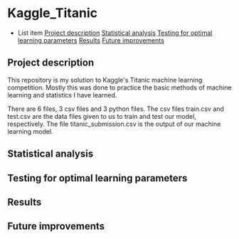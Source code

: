 # Kaggle_Titanic
* List item
[Project description](https://github.com/riggenbachn/Kaggle_Titanic/blob/main/README.md#project-description)
[Statistical analysis](https://github.com/riggenbachn/Kaggle_Titanic/blob/main/README.md#statistical-analysis)
[Testing for optimal learning parameters](https://github.com/riggenbachn/Kaggle_Titanic/blob/main/README.md#testing-for-optimal-learning-parameters)
[Results](https://github.com/riggenbachn/Kaggle_Titanic/blob/main/README.md#results)
[Future improvements](https://github.com/riggenbachn/Kaggle_Titanic/blob/main/README.md#future-improvements)

## Project description
This repository is my solution to Kaggle's Titanic machine learning competition. Mostly this was done to practice the basic methods of machine learning and statistics I have learned.

There are 6 files, 3 csv files and 3 python files. The csv files train.csv and test.csv are the data files given to us to train and test our model, respectively. The file titanic_submission.csv is the output of our machine learning model. 

## Statistical analysis

## Testing for optimal learning parameters

## Results

## Future improvements
